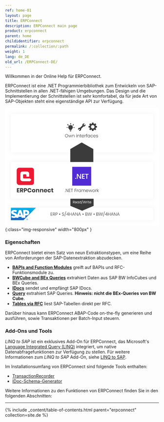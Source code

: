 ```yaml
---
ref: home-01
layout: page
title: ERPConnect
description: ERPConnect main page
product: erpconnect
parent: home
childidentifier: erpconnect
permalink: /:collection/:path
weight: 1
lang: de_DE
old_url: /ERPConnect-DE/
---
```


Willkommen in der Online Help für ERPConnect.

ERPConnect ist eine .NET Programmierbibliothek zum Entwickeln von SAP-Schnittstellen in allen .NET-fähigen Umgebungen.
Das Design und die Implementierung der Schnittstellen ist sehr komfortabel, da für jede Art von SAP-Objekten steht eine eigenständige API zur Verfügung.

![ERP-Connect](/img/content/erpconnect/architecture_erpconnect.png){:class="img-responsive" width="800px" }

### Eigenschaften

ERPConnect bietet einen Satz von neun Extraktionstypen, um eine Reihe von Anforderungen der SAP-Datenextraktion abzudecken.

- [**BAPIs and Function Modules**](./bapis-and-function-modules) greift auf BAPIs und RFC-Funktionsmodule zu.
- [**BWCube and BEx Queries**](./bw-infocubes-and-bex-queries) extrahiert Daten aus SAP BW InfoCubes und BEx Queries.
- [**IDocs**](./receiving-and-sending-idocs) sendet und empfängt SAP IDocs.
- [**Query**](./sap-queries) extrahiert SAP Queries. **Hinweis: nicht die BEx-Queries von BW Cube**.
- [**Tables via RFC**](./spezialklassen/sap-tabellen-lesen-mit-der-readtable-klasse) liest SAP-Tabellen direkt per RFC.

Darüber hinaus kann ERPConnect ABAP-Code on-the-fly generieren und ausführen, sowie Transaktionen per Batch-Input steuern.

### Add-Ons und Tools

*LINQ to SAP* ist ein exklusives Add-On für ERPConnect, das Microsoft's [Language Integrated Query (LINQ)](https://docs.microsoft.com/de-de/dotnet/csharp/programming-guide/concepts/linq/) integriert, um native Datenabfragefunktionen zur Verfügung zu stellen. 
Für weitere Informationen zum *LINQ to SAP* Add-On, siehe [LINQ to SAP](./linq-to-sap).

Im Installationsumfang von ERPConnect sind folgende Tools enthalten:
- [TransactionRecorder](./tools/transaction-recorder)
- [IDoc-Schema-Generator](./tools/idoc-schema-generator)

Weitere Informationen zu den Funktionen von ERPConnect finden Sie in den folgenden Abschnitten:

*****
{% include _content/table-of-contents.html parent="erpconnect" collection=site.de %}